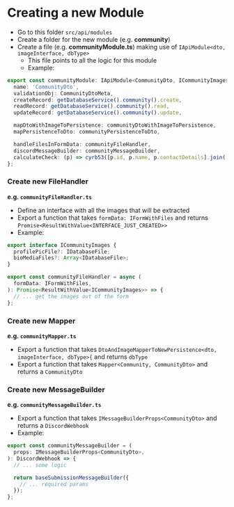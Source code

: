 # Creating a new Module

- Go to this folder `src/api/modules`
- Create a folder for the new module (e.g. **community**)
- Create a file (e.g. **communityModule.ts**) making use of `IApiModule<dto, imageInterface, dbType>`
  - This file points to all the logic for this module
  - Example:

```ts
export const communityModule: IApiModule<CommunityDto, ICommunityImages, Community> = {
  name: 'CommunityDto',
  validationObj: CommunityDtoMeta,
  createRecord: getDatabaseService().community().create,
  readRecord: getDatabaseService().community().read,
  updateRecord: getDatabaseService().community().update,

  mapDtoWithImageToPersistence: communityDtoWithImageToPersistence,
  mapPersistenceToDto: communityPersistenceToDto,

  handleFilesInFormData: communityFileHandler,
  discordMessageBuilder: communityMessageBuilder,
  calculateCheck: (p) => cyrb53([p.id, p.name, p.contactDetails].join('-')),
};
```

### Create new FileHandler

**e.g. `communityFileHandler.ts`**

- Define an interface with all the images that will be extracted
- Export a function that takes `formData: IFormWithFiles` and returns `Promise<ResultWithValue<INTERFACE_JUST_CREATED>>`
- Example:

```ts
export interface ICommunityImages {
  profilePicFile?: IDatabaseFile;
  bioMediaFiles?: Array<IDatabaseFile>;
}

export const communityFileHandler = async (
  formData: IFormWithFiles,
): Promise<ResultWithValue<ICommunityImages>> => {
  // ... get the images out of the form
};
```

### Create new Mapper

**e.g. `communityMapper.ts`**

- Export a function that takes `DtoAndImageMapperToNewPersistence<dto, imageInterface, dbType>{` and returns `dbType`
- Export a function that takes `Mapper<Community, CommunityDto>` and returns a `CommunityDto`

### Create new MessageBuilder

**e.g. `communityMessageBuilder.ts`**

- Export a function that takes `IMessageBuilderProps<CommunityDto>` and returns a `DiscordWebhook`
- Example:

```ts
export const communityMessageBuilder = (
  props: IMessageBuilderProps<CommunityDto>,
): DiscordWebhook => {
  // ... some logic

  return baseSubmissionMessageBuilder({
    // ... required params
  });
};
```
